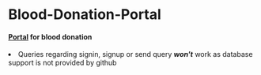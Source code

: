 # Blood-Donation-Portal
<h4><a href="https://sanjeev30798.github.io/Blood-Donation-Portal/">Portal</a> for blood donation</h4>

<li>Queries regarding signin, signup or send query <b><i>won't</i></b> work as database support is not provided by github </li>
